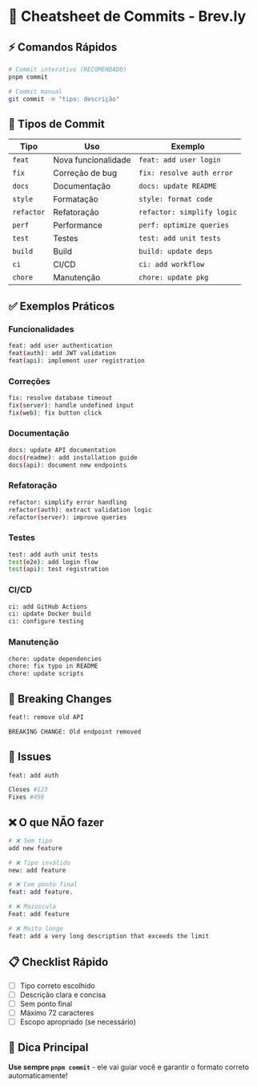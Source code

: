 # 🚀 Cheatsheet de Commits - Brev.ly

## ⚡ Comandos Rápidos

```bash
# Commit interativo (RECOMENDADO)
pnpm commit

# Commit manual
git commit -m "tipo: descrição"
```

## 📝 Tipos de Commit

| Tipo | Uso | Exemplo |
|------|-----|---------|
| `feat` | Nova funcionalidade | `feat: add user login` |
| `fix` | Correção de bug | `fix: resolve auth error` |
| `docs` | Documentação | `docs: update README` |
| `style` | Formatação | `style: format code` |
| `refactor` | Refatoração | `refactor: simplify logic` |
| `perf` | Performance | `perf: optimize queries` |
| `test` | Testes | `test: add unit tests` |
| `build` | Build | `build: update deps` |
| `ci` | CI/CD | `ci: add workflow` |
| `chore` | Manutenção | `chore: update pkg` |

## ✅ Exemplos Práticos

### Funcionalidades
```bash
feat: add user authentication
feat(auth): add JWT validation
feat(api): implement user registration
```

### Correções
```bash
fix: resolve database timeout
fix(server): handle undefined input
fix(web): fix button click
```

### Documentação
```bash
docs: update API documentation
docs(readme): add installation guide
docs(api): document new endpoints
```

### Refatoração
```bash
refactor: simplify error handling
refactor(auth): extract validation logic
refactor(server): improve queries
```

### Testes
```bash
test: add auth unit tests
test(e2e): add login flow
test(api): test registration
```

### CI/CD
```bash
ci: add GitHub Actions
ci: update Docker build
ci: configure testing
```

### Manutenção
```bash
chore: update dependencies
chore: fix typo in README
chore: update scripts
```

## 🚨 Breaking Changes

```bash
feat!: remove old API

BREAKING CHANGE: Old endpoint removed
```

## 🔗 Issues

```bash
feat: add auth

Closes #123
Fixes #456
```

## ❌ O que NÃO fazer

```bash
# ❌ Sem tipo
add new feature

# ❌ Tipo inválido
new: add feature

# ❌ Com ponto final
feat: add feature.

# ❌ Maiúscula
Feat: add feature

# ❌ Muito longo
feat: add a very long description that exceeds the limit
```

## 📋 Checklist Rápido

- [ ] Tipo correto escolhido
- [ ] Descrição clara e concisa
- [ ] Sem ponto final
- [ ] Máximo 72 caracteres
- [ ] Escopo apropriado (se necessário)

## 🎯 Dica Principal

**Use sempre `pnpm commit`** - ele vai guiar você e garantir o formato correto automaticamente! 